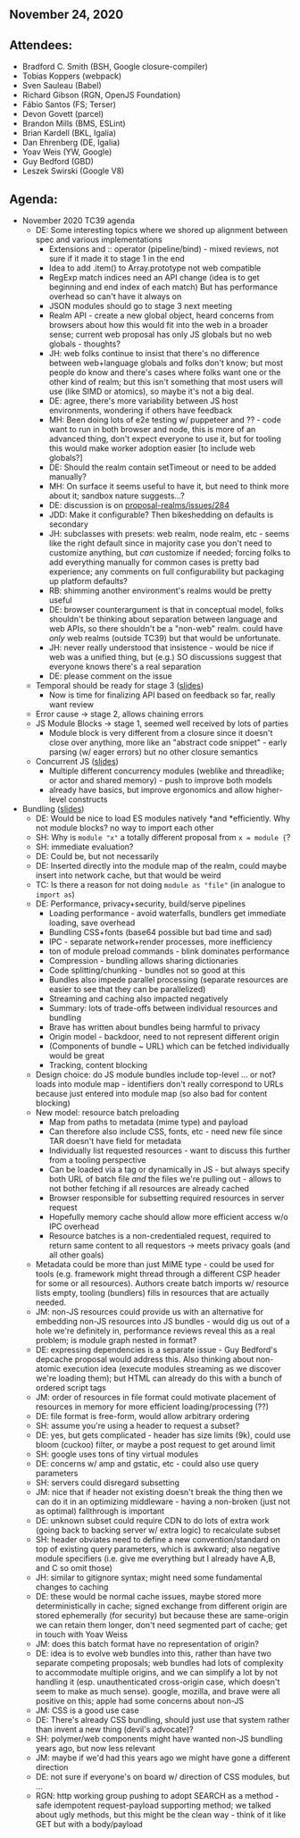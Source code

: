 
## November 24, 2020

## Attendees:

* Bradford C. Smith (BSH, Google closure-compiler)
* Tobias Koppers (webpack)
* Sven Sauleau (Babel)
* Richard Gibson (RGN, OpenJS Foundation)
* Fábio Santos (FS; Terser)
* Devon Govett (parcel)
* Brandon Mills (BMS, ESLint)
* Brian Kardell (BKL, Igalia)
* Dan Ehrenberg (DE, Igalia)
* Yoav Weis (YW, Google)
* Guy Bedford (GBD)
* Leszek Swirski (Google V8)

## Agenda:

* November 2020 TC39 agenda
    * DE: Some interesting topics where we shored up alignment between spec and various implementations
        * Extensions and :: operator (pipeline/bind) - mixed reviews, not sure if it made it to stage 1 in the end
        * Idea to add .item() to Array.prototype not web compatible
        * RegExp match indices need an API change (idea is to get beginning and end index of each match) But has performance overhead so can't have it always on
        * JSON modules should go to stage 3 next meeting
        * Realm API - create a new global object, heard concerns from browsers about how this would fit into the web in a broader sense; current web proposal has only JS globals but no web globals - thoughts?
        * JH: web folks continue to insist that there's no difference between web+language globals and folks don't know; but most people do know and there's cases where folks want one or the other kind of realm; but this isn't something that most users will use (like SIMD or atomics), so maybe it's not a big deal.
        * DE: agree, there's more variability between JS host environments, wondering if others have feedback
        * MH: Been doing lots of e2e testing w/ puppeteer and ?? - code want to run in both browser and node, this is more of an advanced thing, don't expect everyone to use it, but for tooling this would make worker adoption easier [to include web globals?]
        * DE: Should the realm contain setTimeout or need to be added manually?
        * MH: On surface it seems useful to have it, but need to think more about it; sandbox nature suggests…?
        * DE: discussion is on [proposal-realms/issues/284](https://github.com/tc39/proposal-realms/issues/284)
        * JDD: Make it configurable? Then bikeshedding on defaults is secondary
        * JH: subclasses with presets: web realm, node realm, etc - seems like the right default since in majority case you don't need to customize anything, but *can* customize if needed; forcing folks to add everything manually for common cases is pretty bad experience; any comments on full configurability but packaging up platform defaults?
        * RB: shimming another environment's realms would be pretty useful
        * DE: browser counterargument is that in conceptual model, folks shouldn't be thinking about separation between language and web APIs, so there shouldn't be a "non-web" realm.  could have *only* web realms (outside TC39) but that would be unfortunate.
        * JH: never really understood that insistence - would be nice if web was a unified thing, but (e.g.) SO discussions suggest that everyone knows there's a real separation
        * DE: please comment on the issue
    * Temporal should be ready for stage 3 ([slides](https://docs.google.com/presentation/d/1xP3_UaXlS4-SilVpFu6UFOL8QQw0Dr_VsaR8mSSEATI/edit ))
        * Now is time for finalizing API based on feedback so far, really want review
    * Error cause -> stage 2, allows chaining errors
    * JS Module Blocks -> stage 1, seemed well received by lots of parties
        * Module block is very different from a closure since it doesn't close over anything, more like an "abstract code snippet" - early parsing (w/ eager errors) but no other closure semantics
    * Concurrent JS ([slides](https://docs.google.com/presentation/d/1kqtsJfLVC-Nmcm2sveMRdJPjurwKKiiCGilK2_ladpw/edit?usp=sharing))
        * Multiple different concurrency modules (weblike and threadlike; or actor and shared memory) - push to improve both models
        * already have basics, but improve ergonomics and allow higher-level constructs
* Bundling ([slides](https://docs.google.com/presentation/d/1smfn5YiLCLgw30L4fbkaS-C3qxQdk3O4vt6E3DO7qxA/edit#slide=id.p))
    * DE: Would be nice to load ES modules natively *and *efficiently.  Why not module blocks? no way to import each other
    * SH: Why is `module "x"` a totally different proposal from `x = module {`?
    * SH: immediate evaluation?
    * DE: Could be, but not necessarily
    * DE: Inserted directly into the module map of the realm, could maybe insert into network cache, but that would be weird
    * TC: Is there a reason for not doing `module as "file"` (in analogue to `import as`)
    * DE: Performance, privacy+security, build/serve pipelines
        * Loading performance - avoid waterfalls, bundlers get immediate loading, save overhead
        * Bundling CSS+fonts (base64 possible but bad time and sad)
        * IPC - separate network+render processes, more inefficiency
        * ton of module preload commands - blink dominates performance
        * Compression - bundling allows sharing dictionaries
        * Code splitting/chunking - bundles not so good at this
        * Bundles also impede parallel processing (separate resources are easier to see that they can be parallelized)
        * Streaming and caching also impacted negatively
        * Summary: lots of trade-offs between individual resources and bundling
        * Brave has written about bundles being harmful to privacy
        * Origin model - backdoor, need to not represent different origin
        * (Components of bundle ~ URL) which can be fetched individually would be great
        * Tracking, content blocking
    * Design choice: do JS module bundles include top-level … or not? loads into module map - identifiers don't really correspond to URLs because just entered into module map (so also bad for content blocking)
    * New model: resource batch preloading
        * Map from paths to metadata (mime type) and payload
        * Can therefore also include CSS, fonts, etc - need new file since TAR doesn't have field for metadata
        * Individually list requested resources - want to discuss this further from a tooling perspective
        * Can be loaded via a <link> tag or dynamically in JS - but always specify both URL of batch file *and* the files we're pulling out - allows to not bother fetching if all resources are already cached
        * Browser responsible for subsetting required resources in server request
        * Hopefully memory cache should allow more efficient access w/o IPC overhead
        * Resource batches is a non-credentialed request, required to return same content to all requestors -> meets privacy goals (and all other goals)
    * Metadata could be more than just MIME type - could be used for tools (e.g. framework might thread through a different CSP header for some or all resources).  Authors create batch imports w/ resource lists empty, tooling (bundlers) fills in resources that are actually needed.
    * JM: non-JS resources could provide us with an alternative for embedding non-JS resources into JS bundles - would dig us out of a hole we're definitely in, performance reviews reveal this as a real problem; is module graph nested in format?
    * DE: expressing dependencies is a separate issue - Guy Bedford's depcache proposal would address this.  Also thinking about non-atomic execution idea (execute modules streaming as we discover we're loading them); but HTML can already do this with a bunch of ordered script tags
    * JM: order of resources in file format could motivate placement of resources in memory for more efficient loading/processing (??)
    * DE: file format is free-form, would allow arbitrary ordering
    * SH: assume you're using a header to request a subset?
    * DE: yes, but gets complicated - header has size limits (9k), could use bloom (cuckoo) filter, or maybe a post request to get around limit
    * SH: google uses tons of tiny virtual modules
    * DE: concerns w/ amp and gstatic, etc - could also use query parameters
    * SH: servers could disregard subsetting
    * JM: nice that if header not existing doesn't break the thing then we can do it in an optimizing middleware - having a non-broken (just not as optimal) fallthrough is important
    * DE: unknown subset could require CDN to do lots of extra work (going back to backing server w/ extra logic) to recalculate subset
    * SH: header obviates need to define a new convention/standard on top of existing query parameters, which is awkward; also negative module specifiers (i.e. give me everything but I already have A,B, and C so omit those)
    * JH: similar to gitignore syntax; might need some fundamental changes to caching
    * DE: these would be normal cache issues, maybe stored more deterministically in cache; signed exchange from different origin are stored ephemerally (for security) but because these are same-origin we can retain them longer, don't need segmented part of cache; get in touch with Yoav Weiss
    * JM: does this batch format have no representation of origin?
    * DE: idea is to evolve web bundles into this, rather than have two separate competing proposals; web bundles had lots of complexity to accommodate multiple origins, and we can simplify a lot by not handling it (esp. unauthenticated cross-origin case, which doesn't seem to make as much sense).  google, mozilla, and brave were all positive on this; apple had some concerns about non-JS
    * JM: CSS is a good use case
    * DE: There's already CSS bundling, should just use that system rather than invent a new thing (devil's advocate)?
    * SH: polymer/web components might have wanted non-JS bundling years ago, but now less relevant
    * JM: maybe if we'd had this years ago we might have gone a different direction
    * DE: not sure if everyone's on board w/ direction of CSS modules, but …
    * RGN: http working group pushing to adopt SEARCH as a method - safe idempotent request-payload supporting method; we talked about ugly methods, but this might be the clean way - think of it like GET but with a body/payload
